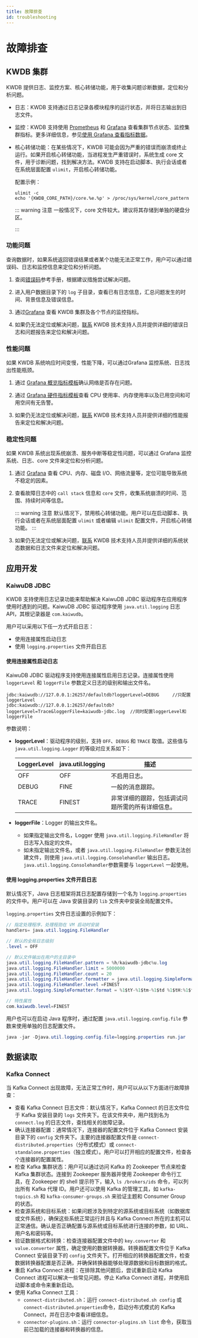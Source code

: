 ```yaml
---
title: 故障排查
id: troubleshooting
---
```


# 故障排查

## KWDB 集群

KWDB 提供日志、监控方案、核心转储功能，用于收集问题诊断数据，定位和分析问题。

- 日志：KWDB 支持通过日志记录各模块程序的运行状态，并将日志输出到日志文件。
- 监控：KWDB 支持使用 [Prometheus](https://prometheus.io/) 和 [Grafana](https://grafana.com/grafana) 查看集群节点状态、监控集群指标。更多详细信息，参见[使用 Grafana 查看指标数据](../db-monitor/view-metrics-grafana.md)。
- 核心转储功能：在某些情况下，KWDB 可能会因为严重的错误而崩溃或终止运行。如果开启核心转储功能，当进程发生严重错误时，系统生成 core 文件，用于诊断问题，找到解决方法。KWDB 支持在启动脚本、执行会话或者在系统层面配置 `ulimit`，开启核心转储功能。

    配置示例：

    ```shell
    ulimit -c
    echo '{KWDB_CORE_PATH}/core.%e.%p' > /proc/sys/kernel/core_pattern
    ```

    ::: warning 注意
    一般情况下，core 文件较大。建议将其存储到单独的硬盘分区。

    :::

### 功能问题

查询数据时，如果系统返回错误结果或者某个功能无法正常工作，用户可以通过错误码、日志和监控信息来定位和分析问题。

1. 查阅[错误码](../db-operation/error-code/error-code-overview.md)参考手册，根据建议措施尝试解决问题。

2. 进入用户数据目录下的 `log` 子目录，查看已有日志信息，汇总问题发生的时间、背景信息及错误信息。

3. 通过[Grafana](../db-monitor/view-metrics-grafana.md) 查看 KWDB 集群及各个节点的监控指标。

4. 如果仍无法定位或解决问题，[联系](https://www.kaiwudb.com/support/) KWDB 技术支持人员并提供详细的错误日志和问题报告来定位和解决问题。

### 性能问题

如果 KWDB 系统响应时间变慢，性能下降，可以通过Grafana 监控系统、日志找出性能瓶颈。

1. 通过 [Grafana 概览指标模板](../db-monitor/view-metrics-grafana.md#概览)确认网络是否存在问题。

2. 通过 [Grafana 硬件指标模板](../db-monitor/view-metrics-grafana.md#硬件)查看 CPU 使用率、内存使用率以及已用空间和可用空间有无告警。

3. 如果仍无法定位或解决问题，[联系](https://www.kaiwudb.com/support/) KWDB 技术支持人员并提供详细的性能报告来定位和解决问题。

### 稳定性问题

如果 KWDB 系统出现系统崩溃、服务中断等稳定性问题，可以通过 Grafana 监控系统、日志、core 文件来定位和分析问题。

1. 通过 [Grafana](../db-monitor/view-metrics-grafana.md) 查看 CPU、内存、磁盘 I/O、网络流量等，定位可能导致系统不稳定的因素。

2. 查看故障日志中的 `call stack` 信息和 `core` 文件，收集系统崩溃的时间、范围、持续时间等信息。

    ::: warning 注意
    默认情况下，禁用核心转储功能。用户可以在启动脚本、执行会话或者在系统层面配置 `ulimit` 或者编辑 `ulimit` 配置文件，开启核心转储功能。
    :::

3. 如果仍无法定位或解决问题，[联系](https://www.kaiwudb.com/support/) KWDB 技术支持人员并提供详细的系统状态数据和日志文件来定位和解决问题。

## 应用开发

### KaiwuDB JDBC

KWDB 支持使用日志记录功能来帮助解决 KaiwuDB JDBC 驱动程序在应用程序使用时遇到的问题。KaiwuDB JDBC 驱动程序使用 `java.util.logging` 日志 API，其根记录器是 `com.kaiwudb`。

用户可以采用以下任一方式开启日志：

- 使用连接属性启动日志
- 使用 `logging.properties` 文件开启日志

#### 使用连接属性启动日志

KaiwuDB JDBC 驱动程序支持使用连接属性启用日志记录。连接属性使用 `loggerLevel` 和 `loggerFile` 参数定义日志的级别和输出文件名。

```shell
jdbc:kaiwudb://127.0.0.1:26257/defaultdb?loggerLevel=DEBUG     //只配置loggerLevel
jdbc:kaiwudb://127.0.0.1:26257/defaultdb?loggerLevel=Trace&loggerFile=kaiwudb-jdbc.log  //同时配置loggerLevel和loggerFile
```

参数说明：

- **loggerLevel**：驱动程序的级别，支持 `OFF`、`DEBUG` 和 `TRACE` 取值。这些值与 `java.util.logging.Logger` 的等级对应关系如下：

  | LoggerLevel | java.util.logging | 描述              |
  | ----------- | ----------------- | ------------------------------------------------ |
  | OFF         | OFF               | 不启用日志。                                     |
  | DEBUG       | FINE              | 一般的消息跟踪。                                 |
  | TRACE       | FINEST            | 非常详细的跟踪，包括调试问题所需的所有详细信息。 |

- **loggerFile**：Logger 的输出文件名。
  - 如果指定输出文件名，Logger 使用 `java.util.logging.FileHandler` 将日志写入指定的文件。
  - 如未指定输出文件名，或者 `java.util.logging.FileHandler` 参数无法创建文件，则使用 `java.util.logging.Consolehandler` 输出日志。`java.util.logging.Consolehandler`参数需要与 `loggerLevel` 一起使用。

#### 使用 logging.properties 文件开启日志

默认情况下，Java 日志框架将其日志配置存储到一个名为 `logging.properties` 的文件中。用户可以在 Java 安装目录的 `lib` 文件夹中安装全局配置文件。

`logging.properties` 文件日志设置的示例如下：

```java
// 指定处理程序，处理程勋在 VM 启动时安装
handlers= java.util.logging.FileHandler

// 默认的全局日志级别
.level = OFF

// 默认文件输出在用户的主目录中
java.util.logging.FileHandler.pattern = %h/kaiwudb-jdbc%u.log
java.util.logging.FileHandler.limit = 5000000
java.util.logging.FileHandler.count = 20
java.util.logging.FileHandler.formatter = java.util.logging.SimpleFormatter
java.util.logging.FileHandler.level =FINEST
java.util.logging.SimpleFormatter.format = %1$tY-%1$tm-%1$td %1$tH:%1$tM:%1$tS %4$s %2$s %5$s%6$s%n

// 特性属性
com.kaiwudb.level=FINEST
```

用户也可以在启动 Java 程序时，通过配置 `java.util.logging.config.file` 参数来使用单独的日志配置文件。

```java
java -jar -Djava.util.logging.config.file=logging.properties run.jar
```

## 数据读取

### Kafka Connect

当 Kafka Connect 出现故障，无法正常工作时，用户可以从以下方面进行故障排查：

- 查看 Kafka Connect 日志文件：默认情况下，Kafka Connect 的日志文件位于 Kafka 安装目录的 `logs` 文件夹下。在该文件夹中，用户找到名为 `connect.log` 的日志文件，查找相关的故障记录。
- 确认连接器配置：通常情况下，连接器的配置文件位于 Kafka Connect 安装目录下的 `config` 文件夹下。主要的连接器配置文件是 `connect-distributed.properties`（分布式模式）或 `connect-standalone.properties`（独立模式）。用户可以打开相应的配置文件，检查各个连接器的配置属性。
- 检查 Kafka 集群状态：用户可以通过访问 Kafka 的 Zookeeper 节点来检查 Kafka 集群状态。连接到 Zookeeper 服务器并使用 Zookeeper 命令行工具，在 Zookeeper 的 shell 提示符下，输入 `ls /brokers/ids` 命令，可以列出所有 Kafka 代理 ID。用户还可以使用 Kafka 的管理工具，如 `kafka-topics.sh` 和 `kafka-consumer-groups.sh` 来验证主题和 Consumer Group 的状态。
- 检查源系统和目标系统：如果问题涉及到特定的源系统或目标系统（如数据库或文件系统），确保这些系统正常运行并且与 Kafka Connect 所在的主机可以正常通信。确认是否正确配置与源系统或目标系统进行连接的参数，如 URL、用户名和密码等。
- 验证数据格式和转换：检查连接器配置文件中的 `key.converter` 和 `value.converter` 属性，确定使用的数据转换器。转换器配置文件位于 Kafka Connect 安装目录下的 `config` 文件夹下。打开相应的转换器配置文件，检查数据转换器配置是否正确，并确保转换器能够处理源数据和目标数据的格式。
- 重启 Kafka Connect 进程：在排除其他问题后，尝试重新启动 Kafka Connect 进程可以解决一些常见问题。停止 Kafka Connect 进程，并使用启动脚本或命令来重新启动。
- 使用 Kafka Connect 工具：
  - `connect-distributed.sh`：运行 `connect-distributed.sh config` 或 `connect-distributed.properties`命令，启动分布式模式的 Kafka Connect，并在日志中查看详细信息。
  - `connector-plugins.sh`：运行 `connector-plugins.sh list` 命令，获取当前已加载的连接器和转换器的信息。
